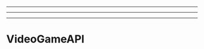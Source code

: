 ----------------------------------------
----------------------------------------------------------------------------------------------------
-------------------------------------------------------
# VideoGameAPI
